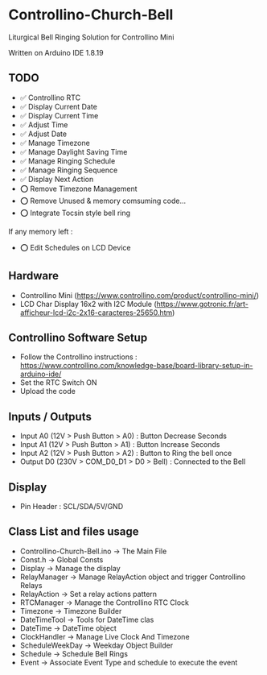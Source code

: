 # Controllino-Church-Bell
Liturgical Bell Ringing Solution for Controllino Mini

Written on Arduino IDE 1.8.19

## TODO

- ✅ Controllino RTC
- ✅ Display Current Date
- ✅ Display Current Time
- ✅ Adjust Time
- ✅ Adjust Date
- ✅ Manage Timezone
- ✅ Manage Daylight Saving Time
- ✅ Manage Ringing Schedule
- ✅ Manage Ringing Sequence
- ✅ Display Next Action
- ⭕️ Remove Timezone Management
- ⭕️ Remove Unused & memory comsuming code...
- ⭕️ Integrate Tocsin style bell ring

If any memory left :
- ⭕️ Edit Schedules on LCD Device

## Hardware

- Controllino Mini (https://www.controllino.com/product/controllino-mini/)
- LCD Char Display 16x2 with I2C Module (https://www.gotronic.fr/art-afficheur-lcd-i2c-2x16-caracteres-25650.htm)

## Controllino Software Setup

- Follow the Controllino instructions : https://www.controllino.com/knowledge-base/board-library-setup-in-arduino-ide/
- Set the RTC Switch ON
- Upload the code

## Inputs / Outputs

- Input A0 (12V > Push Button > A0) : Button Decrease Seconds
- Input A1 (12V > Push Button > A1) : Button Increase Seconds
- Input A2 (12V > Push Button > A2) : Button to Ring the bell once
- Output D0 (230V > COM_D0_D1 > D0 > Bell) : Connected to the Bell

## Display

- Pin Header : SCL/SDA/5V/GND

## Class List and files usage

- Controllino-Church-Bell.ino	->	The Main File
- Const.h						->	Global Consts
- Display						->	Manage the display
- RelayManager					->	Manage RelayAction object and trigger Controllino Relays
- RelayAction					->	Set a relay actions pattern
- RTCManager					->	Manage the Controllino RTC Clock
- Timezone						->	Timezone Builder
- DateTimeTool					-> 	Tools for DateTime clas
- DateTime						-> 	DateTime object
- ClockHandler					->	Manage Live Clock And Timezone
- ScheduleWeekDay				->	Weekday Object Builder
- Schedule						->	Schedule Bell Rings
- Event							->	Associate Event Type and schedule to execute the event
